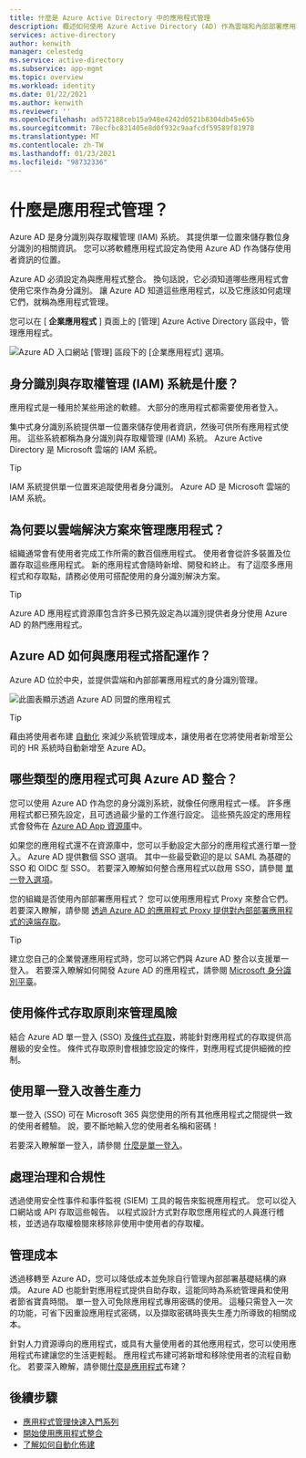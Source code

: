 ```yaml
---
title: 什麼是 Azure Active Directory 中的應用程式管理
description: 概述如何使用 Azure Active Directory (AD) 作為雲端和內部部署應用程式的身分識別與存取權管理 (IAM) 系統。
services: active-directory
author: kenwith
manager: celestedg
ms.service: active-directory
ms.subservice: app-mgmt
ms.topic: overview
ms.workload: identity
ms.date: 01/22/2021
ms.author: kenwith
ms.reviewer: ''
ms.openlocfilehash: ad572188ceb15a948e4242d0521b8304db45e65b
ms.sourcegitcommit: 78ecfbc831405e8d0f932c9aafcdf59589f81978
ms.translationtype: MT
ms.contentlocale: zh-TW
ms.lasthandoff: 01/23/2021
ms.locfileid: "98732336"
---
```

# <a name="what-is-application-management"></a>什麼是應用程式管理？

Azure AD 是身分識別與存取權管理 (IAM) 系統。 其提供單一位置來儲存數位身分識別的相關資訊。 您可以將軟體應用程式設定為使用 Azure AD 作為儲存使用者資訊的位置。 

Azure AD 必須設定為與應用程式整合。 換句話說，它必須知道哪些應用程式會使用它來作為身分識別。 讓 Azure AD 知道這些應用程式，以及它應該如何處理它們，就稱為應用程式管理。

您可以在 [ **企業應用程式** ] 頁面上的 [管理] Azure Active Directory 區段中，管理應用程式。

![Azure AD 入口網站 [管理] 區段下的 [企業應用程式] 選項。](media/what-is-application-management/enterprise-applications-in-nav.png)

## <a name="what-is-an-identity-and-access-management-iam-system"></a>身分識別與存取權管理 (IAM) 系統是什麼？
應用程式是一種用於某些用途的軟體。 大部分的應用程式都需要使用者登入。

集中式身分識別系統提供單一位置來儲存使用者資訊，然後可供所有應用程式使用。 這些系統都稱為身分識別與存取權管理 (IAM) 系統。 Azure Active Directory 是 Microsoft 雲端的 IAM 系統。

>[!TIP]
>IAM 系統提供單一位置來追蹤使用者身分識別。 Azure AD 是 Microsoft 雲端的 IAM 系統。

## <a name="why-manage-applications-with-a-cloud-solution"></a>為何要以雲端解決方案來管理應用程式？

組織通常會有使用者完成工作所需的數百個應用程式。 使用者會從許多裝置及位置存取這些應用程式。 新的應用程式會隨時新增、開發和終止。 有了這麼多應用程式和存取點，請務必使用可搭配使用的身分識別解決方案。

>[!TIP]
>Azure AD 應用程式資源庫包含許多已預先設定為以識別提供者身分使用 Azure AD 的熱門應用程式。

## <a name="how-does-azure-ad-work-with-apps"></a>Azure AD 如何與應用程式搭配運作？

Azure AD 位於中央，並提供雲端和內部部署應用程式的身分識別管理。 

![此圖表顯示透過 Azure AD 同盟的應用程式](media/what-is-application-management/app-management-overview.png)

>[!TIP]
>藉由將使用者布建 [自動化](../app-provisioning/user-provisioning.md) 來減少系統管理成本，讓使用者在您將使用者新增至公司的 HR 系統時自動新增至 Azure AD。 

## <a name="what-types-of-applications-can-i-integrate-with-azure-ad"></a>哪些類型的應用程式可與 Azure AD 整合？

您可以使用 Azure AD 作為您的身分識別系統，就像任何應用程式一樣。 許多應用程式都已預先設定，且可透過最少量的工作進行設定。 這些預先設定的應用程式會發佈在 [Azure AD App 資源庫](/azure/active-directory/saas-apps/)中。 

如果您的應用程式還不在資源庫中，您可以手動設定大部分的應用程式進行單一登入。 Azure AD 提供數個 SSO 選項。 其中一些最受歡迎的是以 SAML 為基礎的 SSO 和 OIDC 型 SSO。 若要深入瞭解如何整合應用程式以啟用 SSO，請參閱 [單一登入選項](sso-options.md)。 

您的組織是否使用內部部署應用程式？ 您可以使用應用程式 Proxy 來整合它們。 若要深入瞭解，請參閱 [透過 Azure AD 的應用程式 Proxy 提供對內部部署應用程式的遠端存取](application-proxy.md)。

>[!TIP]
>建立您自己的企業營運應用程式時，您可以將它們與 Azure AD 整合以支援單一登入。 若要深入瞭解如何開發 Azure AD 的應用程式，請參閱 [Microsoft 身分識別平臺](..//develop/v2-overview.md)。

## <a name="manage-risk-with-conditional-access-policies"></a>使用條件式存取原則來管理風險

結合 Azure AD 單一登入 (SSO) 及[條件式存取](../conditional-access/concept-conditional-access-cloud-apps.md)，將能針對應用程式的存取提供高層級的安全性。 條件式存取原則會根據您設定的條件，對應用程式提供細微的控制。 

## <a name="improve-productivity-with-single-sign-on"></a>使用單一登入改善生產力

單一登入 (SSO) 可在 Microsoft 365 與您使用的所有其他應用程式之間提供一致的使用者體驗。 說，要不斷地輸入您的使用者名稱和密碼！

若要深入瞭解單一登入，請參閱 [什麼是單一登入](what-is-single-sign-on.md)。

## <a name="address-governance-and-compliance"></a>處理治理和合規性

透過使用安全性事件和事件監視 (SIEM) 工具的報告來監視應用程式。 您可以從入口網站或 API 存取這些報告。 以程式設計方式對存取您應用程式的人員進行稽核，並透過存取權檢閱來移除非使用中使用者的存取權。

## <a name="manage-costs"></a>管理成本

透過移轉至 Azure AD，您可以降低成本並免除自行管理內部部署基礎結構的麻煩。 Azure AD 也能針對應用程式提供自助存取，這能同時為系統管理員和使用者節省寶貴時間。 單一登入可免除應用程式專用密碼的使用。 這種只需登入一次的功能，可省下因重設應用程式密碼，以及擷取密碼時喪失生產力所導致的相關成本。

針對人力資源導向的應用程式，或具有大量使用者的其他應用程式，您可以使用應用程式布建讓您的生活更輕鬆。 應用程式布建可將新增和移除使用者的流程自動化。 若要深入瞭解，請參閱[什麼是應用程式](../app-provisioning/user-provisioning.md)布建？

## <a name="next-steps"></a>後續步驟

- [應用程式管理快速入門系列](view-applications-portal.md)
- [開始使用應用程式整合](plan-an-application-integration.md)
- [了解如何自動化佈建](../app-provisioning/user-provisioning.md)